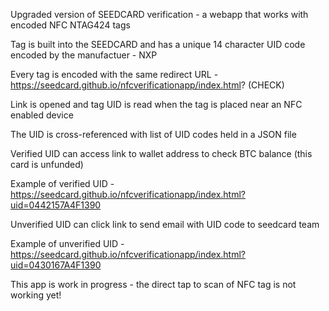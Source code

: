 Upgraded version of SEEDCARD verification - a webapp that works with encoded NFC NTAG424 tags

Tag is built into the SEEDCARD and has a unique 14 character UID code encoded by the manufactuer - NXP

Every tag is encoded with the same redirect URL - https://seedcard.github.io/nfcverificationapp/index.html? (CHECK)

Link is opened and tag UID is read when the tag is placed near an NFC enabled device

The UID is cross-referenced with list of UID codes held in a JSON file

Verified UID can access link to wallet address to check BTC balance (this card is unfunded)

Example of verified UID - https://seedcard.github.io/nfcverificationapp/index.html?uid=0442157A4F1390

Unverified UID can click link to send email with UID code to seedcard team

Example of unverified UID - https://seedcard.github.io/nfcverificationapp/index.html?uid=0430167A4F1390

This app is work in progress - the direct tap to scan of NFC tag is not working yet!


